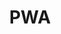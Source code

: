 ---
title: 'PWA'
breadcrumb_title: "PWA"
layout: 'list'
meta_title: 'PWA integration - MultiSafepay Docs'
meta_description: "Sign up. Build and test your payments integration. Explore our products and services. Use our API Reference, SDKs, and wrappers. Get support."
logo: '/svgs/PWA.svg'
short_description: 'Our showcase of PWA integrations'
weight: 10 
---